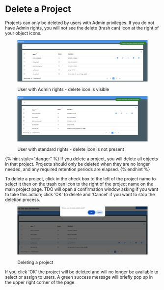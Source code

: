 # Delete a Project

Projects can only be deleted by users with Admin privileges.  If you do not have Admin rights, you will not see the delete (trash can) icon at the right of your object icons.

<figure><img src="../../../../../.gitbook/assets/image (915).png" alt=""><figcaption><p>User with Admin rights - delete icon is visible</p></figcaption></figure>

<figure><img src="../../../../../.gitbook/assets/image (916).png" alt=""><figcaption><p>User with standard rights - delete icon is not present</p></figcaption></figure>

{% hint style="danger" %}
If you delete a project, you will delete all objects in that project.  Projects should only be deleted when they are no longer needed, and any required retention periods are elapsed.
{% endhint %}

To delete a project, click in the check box to the left of the project name to select it then on the trash can icon to the right of the project name on the main project page.  TDO will open a confirmation window asking if you want to take this action; click 'OK' to delete and 'Cancel' if you want to stop the deletion process.

<figure><img src="../../../../../.gitbook/assets/image (917).png" alt=""><figcaption><p>Deleting a project</p></figcaption></figure>

If you click 'OK' the project will be deleted and will no longer be available to select or assign to users.  A green success message will briefly pop up in the upper right corner of the page.
